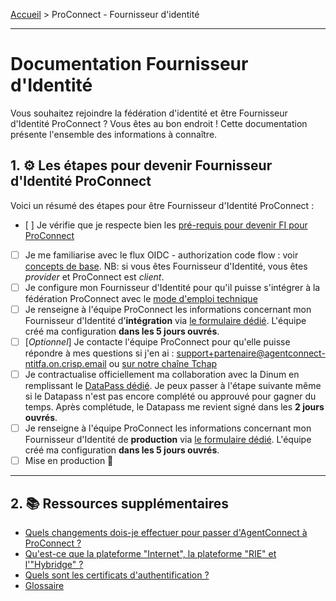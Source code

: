 [Accueil](README.md) > ProConnect - Fournisseur d'identité

---

# Documentation Fournisseur d'Identité

Vous souhaitez rejoindre la fédération d'identité et être Fournisseur d'Identité ProConnect ? Vous êtes au bon endroit ! Cette documentation présente l'ensemble des informations à connaître.

## 1. ⚙️ Les étapes pour devenir Fournisseur d'Identité ProConnect

Voici un résumé des étapes pour être Fournisseur d'Identité ProConnect :

- [ ] Je vérifie que je respecte bien les [pré-requis pour devenir FI pour ProConnect](./prerequis-fi.md)
- [ ] Je me familiarise avec le flux OIDC - authorization code flow : voir [concepts de base](../resources/flux_oidc.md). NB: si vous êtes Fournisseur d'Identité, vous êtes _provider_ et ProConnect est _client_.
- [ ] Je configure mon Fournisseur d'Identité pour qu'il puisse s'intégrer à la fédération ProConnect avec le [mode d'emploi technique](./configuration.md)
- [ ] Je renseigne à l'équipe ProConnect les informations concernant mon Fournisseur d'Identité d'**intégration** via [le formulaire dédié](https://www.demarches-simplifiees.fr/commencer/demande-creation-fi-fca). L'équipe créé ma configuration **dans les 5 jours ouvrés**.
- [ ] [_Optionnel_] Je contacte l'équipe ProConnect pour qu'elle puisse répondre à mes questions si j'en ai : support+partenaire@agentconnect-ntitfa.on.crisp.email ou [sur notre chaîne Tchap](https://www.tchap.gouv.fr/#/room/!kBghcRpyMNThkFQjdW:agent.dinum.tchap.gouv.fr)
- [ ] Je contractualise officiellement ma collaboration avec la Dinum en remplissant le [DataPass dédié](https://datapass.api.gouv.fr/agent-connect-fi). Je peux passer à l'étape suivante même si le Datapass n'est pas encore complété ou approuvé pour gagner du temps.  Après complétude, le Datapass me revient signé dans les **2 jours ouvrés**.
- [ ] Je renseigne à l'équipe ProConnect les informations concernant mon Fournisseur d'Identité de **production** via [le formulaire dédié](https://www.demarches-simplifiees.fr/commencer/demande-creation-fi-fca). L'équipe créé ma configuration **dans les 5 jours ouvrés**.
- [ ] Mise en production 🚀

---

## 2. 📚 Ressources supplémentaires

- [Quels changements dois-je effectuer pour passer d'AgentConnect à ProConnect ?](./changement-agentconnect-proconnect-fi.md)
- [Qu'est-ce que la plateforme "Internet", la plateforme "RIE" et l'"Hybridge" ?](./plateformes_fi.md)
- [Quels sont les certificats d'authentification ?](./certificats_fi.md)
- [Glossaire](../resources/glossaire.md)
